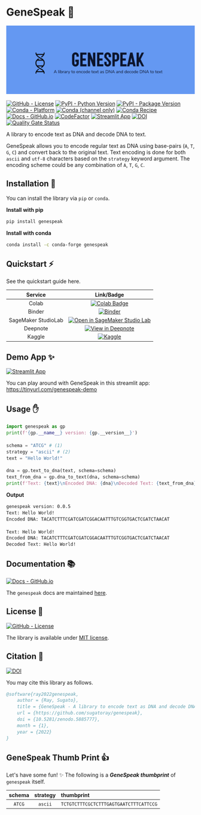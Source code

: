 # GeneSpeak 🧬

![genespeak-banner][#repo-banner]

[#repo-banner]: docs/assets/images/genespeak_banner_01.png

<!--- BADGES: START --->
[![GitHub - License](https://img.shields.io/github/license/sugatoray/genespeak?logo=github&style=flat&color=green)][#github-license]
[![PyPI - Python Version](https://img.shields.io/pypi/pyversions/genespeak?logo=pypi&style=flat&color=blue)][#pypi-package]
[![PyPI - Package Version](https://img.shields.io/pypi/v/genespeak?logo=pypi&style=flat&color=orange)][#pypi-package]
[![Conda - Platform](https://img.shields.io/conda/pn/conda-forge/genespeak?logo=anaconda&style=flat)][#conda-forge-package]
[![Conda (channel only)](https://img.shields.io/conda/vn/conda-forge/genespeak?logo=anaconda&style=flat&color=orange)][#conda-forge-package]
[![Conda Recipe](https://img.shields.io/static/v1?logo=conda-forge&style=flat&color=green&label=recipe&message=genespeak)][#conda-forge-feedstock]
[![Docs - GitHub.io](https://img.shields.io/static/v1?logo=github&style=flat&color=pink&label=docs&message=genespeak)][#docs-package]
[![CodeFactor](https://www.codefactor.io/repository/github/sugatoray/genespeak/badge)][#codefactor-package]
[![Streamlit App](https://static.streamlit.io/badges/streamlit_badge_black_white.svg)][#demo-streamlit-app]
[![DOI](https://zenodo.org/badge/442934986.svg)][#doi-zenodo]
[![Quality Gate Status](https://sonarcloud.io/api/project_badges/measure?project=sugatoray_genespeak&metric=alert_status)][#gh-sonarcloud-status]

[#github-license]: https://github.com/sugatoray/genespeak/blob/master/LICENSE
[#pypi-package]: https://pypi.org/project/genespeak/
[#conda-forge-package]: https://anaconda.org/conda-forge/genespeak
[#conda-forge-feedstock]: https://github.com/conda-forge/genespeak-feedstock
[#docs-package]: https://sugatoray.github.io/genespeak/
[#codefactor-package]: https://www.codefactor.io/repository/github/sugatoray/genespeak
[#demo-streamlit-app]: https://share.streamlit.io/sugatoray/genespeak/master/apps/demo/streamlit_app/app.py
[#doi-zenodo]: https://zenodo.org/badge/latestdoi/442934986
[#gh-sonarcloud-status]: https://sonarcloud.io/summary/new_code?id=sugatoray_genespeak
<!--- BADGES: END --->

A library to encode text as DNA and decode DNA to text.

GeneSpeak allows you to encode regular text as DNA using
base-pairs (`A`, `T`, `G`, `C`) and convert back to the
original text. Text encoding is done for both `ascii` and
`utf-8` characters based on the `strategy` keyword argument.
The encoding scheme could be any combination of `A`, `T`, `G`, `C`.

## Installation 📜

You can install the library via `pip` or `conda`.

**Install with pip**

```sh
pip install genespeak
```

**Install with conda**

```sh
conda install -c conda-forge genespeak
```

## Quickstart ⚡

See the quickstart guide here.

| Service | Link/Badge |
|:---:|:---:|
| Colab | [![Colab Badge](https://colab.research.google.com/assets/colab-badge.svg)][gh-colab-quickstart] |
| Binder | [![Binder](https://mybinder.org/badge_logo.svg)][gh-binder-quickstart] |
| SageMaker StudioLab | [![Open in SageMaker Studio Lab](https://studiolab.sagemaker.aws/studiolab.svg)][gh-sagemaker-studiolab-quickstart] |
| Deepnote | [![View in Deepnote](https://deepnote.com/static/buttons/view-in-deepnote-small.svg)][#gh-deepnote-quickstart] |
| Kaggle | [![Kaggle](https://kaggle.com/static/images/open-in-kaggle.svg)][#gh-kaggle-quickstart] |

[gh-colab-quickstart]: https://colab.research.google.com/github/sugatoray/genespeak/blob/master/notebooks/quickstart_genespeak.ipynb

[gh-binder-quickstart]: https://mybinder.org/v2/gh/sugatoray/genespeak/master?labpath=notebooks%2Fquickstart_genespeak.ipynb

[gh-sagemaker-studiolab-quickstart]: https://studiolab.sagemaker.aws/import/github/sugatoray/genespeak/blob/master/notebooks/quickstart_genespeak.ipynb

[#gh-deepnote-quickstart]: https://deepnote.com/viewer/github/sugatoray/genespeak/blob/master/notebooks/quickstart_genespeak.ipynb

[#gh-kaggle-quickstart]: https://kaggle.com/kernels/welcome?src=https://github.com/sugatoray/genespeak/blob/master/notebooks/quickstart_genespeak.ipynb

## Demo App ✨

[![Streamlit App](https://static.streamlit.io/badges/streamlit_badge_black_white.svg)][#demo-streamlit-app]

You can play around with GeneSpeak in this streamlit app: https://tinyurl.com/genespeak-demo

## Usage ✋

```python
import genespeak as gp
print(f'{gp.__name__} version: {gp.__version__}')

schema = "ATCG" # (1)
strategy = "ascii" # (2)
text = "Hello World!"

dna = gp.text_to_dna(text, schema=schema)
text_from_dna = gp.dna_to_text(dna, schema=schema)
print(f'Text: {text}\nEncoded DNA: {dna}\nDecoded Text: {text_from_dna}\nSuccess: {text == text_from_dna}')
```

**Output**

```sh
genespeak version: 0.0.5
Text: Hello World!
Encoded DNA: TACATCTTTCGATCGATCGGACAATTTGTCGGTGACTCGATCTAACAT

Text: Hello World!
Encoded DNA: TACATCTTTCGATCGATCGGACAATTTGTCGGTGACTCGATCTAACAT
Decoded Text: Hello World!
```

## Documentation 📚

[![Docs - GitHub.io](https://img.shields.io/static/v1?logo=github&style=flat&color=pink&label=docs&message=genespeak)][#docs-package]

The `genespeak` docs are maintained [here][#docs-package].

## License 📑

[![GitHub - License](https://img.shields.io/github/license/sugatoray/genespeak?logo=github&style=flat&color=green)][#github-license]

The library is available under [MIT license][#github-license].

## Citation 🔖

[![DOI](https://zenodo.org/badge/442934986.svg)][#doi-zenodo]

You may cite this library as follows.

```bibtex
@software{ray2022genespeak,
    author = {Ray, Sugato},
    title = {GeneSpeak - A library to encode text as DNA and decode DNA to text},
    url = {https://github.com/sugatoray/genespeak},
    doi = {10.5281/zenodo.5885777},
    month = {1},
    year = {2022}
}
```

## GeneSpeak Thumb Print 👍

Let's have some fun! ✨ The following is a ***GeneSpeak thumbprint*** of `genespeak` itself.

| **schema** | **strategy** | **thumbprint** |
|:---:|:---:|:---|
| `ATCG` | `ascii` | `TCTGTCTTTCGCTCTTTGAGTGAATCTTTCATTCCG` |

